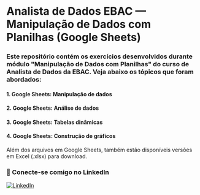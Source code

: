 # Analista de Dados EBAC — Manipulação de Dados com Planilhas (Google Sheets)

### Este repositório contém  os exercícios desenvolvidos durante módulo "Manipulação de Dados com Planilhas" do curso de Analista de Dados da EBAC. Veja abaixo os tópicos que foram abordados:
 #### 1. Google Sheets: Manipulação de dados
 #### 2. Google Sheets: Análise de dados
 #### 3. Google Sheets: Tabelas dinâmicas
 #### 4. Google Sheets: Construção de gráficos

 Além dos arquivos em Google Sheets, também estão disponíveis versões em Excel (.xlsx) para download.

### 🤝 Conecte-se comigo no LinkedIn

[![LinkedIn](https://img.shields.io/badge/LinkedIn-Visitar_perfil-blue?logo=linkedin&style=flat-square)]([https://www.linkedin.com/in/seu-usuario/](https://www.linkedin.com/in/tiago-magalh%C3%A3es-santos-0b6ab0b6/))


